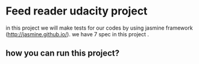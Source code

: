 # Feed reader udacity project
in this project we will make tests for our codes by using jasmine framework (http://jasmine.github.io/).
we have 7 spec in this project .

## how you can run this project?
